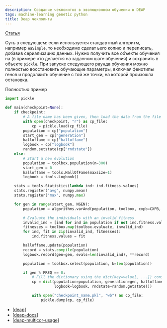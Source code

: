 ```yaml
---
description: Создание чекпоинтов в эволюционном обучении в DEAP
tags: machine-learning genetic python
title: Deap чекпоинты
---
```

[Статья](https://deap.readthedocs.io/en/master/tutorials/advanced/checkpoint.html)

Суть в следующем: если используется стандартный алгоритм, например `eaSimple`, то необходимо сделат ьего копию и переписать, добавив сериализацию данных. Нужно получить все объекты обучения на (в примере это делается на заданном шаге обучения) и сохранить в объекте `pickle`. При запуске следующего раунда обучения можно полностью восстановить обучающие параметры, включая фенотипы генов и продолжить обучение с той же точки, на которой произошла остановка.

Полностью пример

```python
import pickle

def main(checkpoint=None):
    if checkpoint:
        # A file name has been given, then load the data from the file
        with open(checkpoint, "r") as cp_file:
            cp = pickle.load(cp_file)
        population = cp["population"]
        start_gen = cp["generation"]
        halloffame = cp["halloffame"]
        logbook = cp["logbook"]
        random.setstate(cp["rndstate"])
    else:
        # Start a new evolution
        population = toolbox.population(n=300)
        start_gen = 0
        halloffame = tools.HallOfFame(maxsize=1)
        logbook = tools.Logbook()

    stats = tools.Statistics(lambda ind: ind.fitness.values)
    stats.register("avg", numpy.mean)
    stats.register("max", numpy.max)

    for gen in range(start_gen, NGEN):
        population = algorithms.varAnd(population, toolbox, cxpb=CXPB, mutpb=MUTPB)

        # Evaluate the individuals with an invalid fitness
        invalid_ind = [ind for ind in population if not ind.fitness.valid]
        fitnesses = toolbox.map(toolbox.evaluate, invalid_ind)
        for ind, fit in zip(invalid_ind, fitnesses):
            ind.fitness.values = fit

        halloffame.update(population)
        record = stats.compile(population)
        logbook.record(gen=gen, evals=len(invalid_ind), **record)

        population = toolbox.select(population, k=len(population))

        if gen % FREQ == 0:
            # Fill the dictionary using the dict(key=value[, ...]) constructor
            cp = dict(population=population, generation=gen, halloffame=halloffame,
                      logbook=logbook, rndstate=random.getstate())

            with open("checkpoint_name.pkl", "wb") as cp_file:
                pickle.dump(cp, cp_file)
```

- [[deap]]
- [[deap-docs]]
- [[deap-multicor-usage]]

[//begin]: # "Autogenerated link references for markdown compatibility"
[deap]: deap "Deap - генетические алгоритмы на python"
[deap-docs]: deap-docs "Deap документация"
[deap-multicor-usage]: deap-multicor-usage "Multiproces for deap"
[//end]: # "Autogenerated link references"